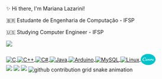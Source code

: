 ✨ Hi there, I'm Mariana Lazarini!

🇧🇷 Estudante de Engenharia de Computação - IFSP

🇺🇸 Studying Computer Engineer - IFSP

<div>
  <a href="https://MarianaLazarini">
    <picture>
  <source
    srcset="https://github-readme-stats.vercel.app/api?username=MarianaLazarini&show_icons=true&theme=dracula"
    media="(prefers-color-scheme: dark)"
  />
  <source
    srcset="https://github-readme-stats.vercel.app/api?username=MarianaLazarini&show_icons=true"
    media="(prefers-color-scheme: light), (prefers-color-scheme: no-preference)"
  />
  <img src="https://github-readme-stats.vercel.app/api?username=anuraghazra&show_icons=true" />
</picture>
</div>

  <div style="display: inline_block"><br>
  <img align="center" alt="C" height="30" width="40" src="https://cdn.jsdelivr.net/gh/devicons/devicon/icons/c/c-original.svg">
  <img align="center" alt="C++" height="30" width="40" src="https://cdn.jsdelivr.net/gh/devicons/devicon/icons/cplusplus/cplusplus-original.svg">
  <img align="center" alt="C#" height="30" width="40" src="https://cdn.jsdelivr.net/gh/devicons/devicon/icons/csharp/csharp-original.svg">
  <img align="center" alt="Java" height="30" width="40" src="https://cdn.jsdelivr.net/gh/devicons/devicon/icons/java/java-original.svg">
  <img align="center" alt="Arduino" height="30" width="40" src='https://cdn.jsdelivr.net/gh/devicons/devicon/icons/arduino/arduino-original.svg'>
  <img align="center" alt="MySQL" height="30" width="40" src='https://cdn.jsdelivr.net/gh/devicons/devicon/icons/mysql/mysql-original.svg'>
  <img align="center" alt="Linux" height="30" width="40" src='https://cdn.jsdelivr.net/gh/devicons/devicon/icons/linux/linux-original.svg'>
    
  <img align="center" alt="Canva Icon" height="30" width="40" src="https://raw.githubusercontent.com/devicons/devicon/master/icons/canva/canva-original.svg">
</div>
  
 
<div> 
  <a href="https://www.linkedin.com/in/mariana-lazarini-01347222a/?originalSubdomain=br" target="_blank"><img src="https://img.shields.io/badge/LinkedIn-0077B5?style=for-the-badge&logo=linkedin&logoColor=white" target="_blank"></a>
      <a href="https://www.instagram.com/marianalazarini_/" target="_blank"><img src="https://img.shields.io/badge/Instagram-E4405F?style=for-the-badge&logo=instagram&logoColor=white" target="_blank"></a>
    <a href="marisolazarini@gmail.com"><img src="https://img.shields.io/badge/Gmail-D14836?style=for-the-badge&logo=gmail&logoColor=white"></a>


<picture align="center">
  <source media="(prefers-color-scheme: dark)" srcset="https://raw.githubusercontent.com/MarianaLazarini/MarianaLazarini/output/github-contribution-grid-snake-dark.svg">
  <source media="(prefers-color-scheme: light)" srcset="https://raw.githubusercontent.com/MarianaLazarini/MarianaLazarini/output/github-contribution-grid-snake-dark.svg">
  <img align="center" alt="github contribution grid snake animation" src="https://raw.githubusercontent.com/mari4souza/MarianaLazarini/output/github-contribution-grid-snake.svg">
</picture>
